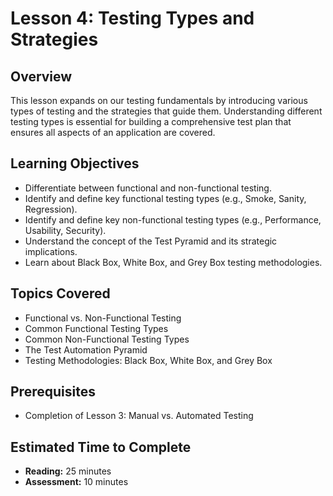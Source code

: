 # Lesson 4: Testing Types and Strategies

## Overview

This lesson expands on our testing fundamentals by introducing various types of testing and the strategies that guide them. Understanding different testing types is essential for building a comprehensive test plan that ensures all aspects of an application are covered.

## Learning Objectives

- Differentiate between functional and non-functional testing.
- Identify and define key functional testing types (e.g., Smoke, Sanity, Regression).
- Identify and define key non-functional testing types (e.g., Performance, Usability, Security).
- Understand the concept of the Test Pyramid and its strategic implications.
- Learn about Black Box, White Box, and Grey Box testing methodologies.

## Topics Covered

- Functional vs. Non-Functional Testing
- Common Functional Testing Types
- Common Non-Functional Testing Types
- The Test Automation Pyramid
- Testing Methodologies: Black Box, White Box, and Grey Box

## Prerequisites

- Completion of Lesson 3: Manual vs. Automated Testing

## Estimated Time to Complete

- **Reading:** 25 minutes
- **Assessment:** 10 minutes